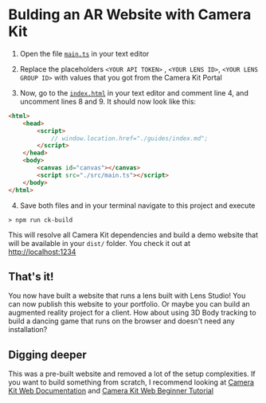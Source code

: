 # Bulding an AR Website with Camera Kit

1. Open the file [`main.ts`](../src/main.ts) in your text editor

2. Replace the placeholders `<YOUR API TOKEN>` , `<YOUR LENS ID>`, `<YOUR LENS GROUP ID>` with values that you got from the Camera Kit Portal

3. Now, go to the [`index.html`](../index.html) in your text editor and comment line 4, and uncomment lines 8 and 9. It should now look like this:

```html
<html>
    <head>
        <script>
            // window.location.href="./guides/index.md";
        </script>
    </head>
    <body>
        <canvas id="canvas"></canvas>
        <script src="./src/main.ts"></script>
    </body>
</html>
```

4. Save both files and in your terminal navigate to this project and execute 

```
> npm run ck-build
```

This will resolve all Camera Kit dependencies and build a demo website that will be available in your `dist/` folder. You check it out at [http://localhost:1234](http://localhost:1234)


## That's it!

You now have built a website that runs a lens built with Lens Studio!
You can now publish this website to your portfolio. Or maybe you can build an augmented reality project for a client. How about using 3D Body tracking to build a dancing game that runs on the browser and doesn't need any installation?

## Digging deeper
This was a pre-built website and removed a lot of the setup complexities. If you want to build something from scratch, I recommend looking at [Camera Kit Web Documentation](https://docs.snap.com/camera-kit/integrate-sdk/web/web-configuration) and [Camera Kit Web Beginner Tutorial](https://docs.snap.com/camera-kit/guides/tutorials/web-tutorials/camera-kit-web-for-beginners)